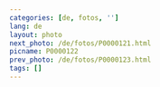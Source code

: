 ```yaml
---
categories: [de, fotos, '']
lang: de
layout: photo
next_photo: /de/fotos/P0000121.html
picname: P0000122
prev_photo: /de/fotos/P0000123.html
tags: []
---
```

